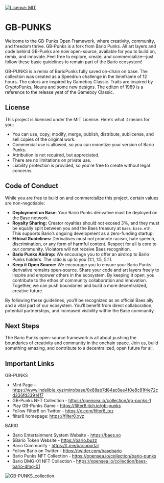 [![License: MIT](https://img.shields.io/badge/License-MIT-yellow.svg)](https://opensource.org/licenses/MIT)

# GB-PUNKS

Welcome to the GB-Punks Open Framework, where creativity, community, and freedom thrive. GB-Punks is a fork from Bario Punks. All art layers and code behind GB-Punks are now open-source, available for you to build on, remix, and innovate. Feel free to explore, create, and commercialize—just follow these basic guidelines to remain part of the Bario ecosystem!

GB-PUNKS is a remix of BarioPunks fully saved on-chain on base. The collection was created as a Speedrun challenge in the timeframe of 12 hours. The colors are inspired by Gameboy Classic. Traits are inspired by CryptoPunks, Nouns and some new designs.
The editon of 1989 is a reference to the release yeat of the Gameboy Classic.

## License
This project is licensed under the MIT License. Here’s what it means for you:

* You can use, copy, modify, merge, publish, distribute, sublicense, and sell copies of the original work.
* Commercial use is allowed, so you can monetize your version of Bario Punks.
* Attribution is not required, but appreciated.
* There are no limitations on private use.
* Liability protection is provided, so you're free to create without legal concerns.

## Code of Conduct
While you are free to build on and commercialize this project, certain values are non-negotiable:

* **Deployment on Base:** Your Bario Punks derivative must be deployed on the Base network.
* **Royalty Sharing:** Creator royalties should not exceed 3%, and they must be equally split between you and the Baes treasury at `baes.base.eth`. This supports Bario’s ongoing development as a zero-funding startup.
* **Ethical Guidelines:** Derivatives must not promote racism, hate speech, discrimination, or any form of harmful content. Respect for all is core to our community. Violators will not receive Baes recognition.
* **Bario Punks Airdrop:** We encourage you to offer an airdrop to Bario Punks holders. The ratio is up to you (1:1, 1:5, 5:1).
* **Keep it Open Source:** We encourage you to ensure your Bario Punks derivative remains open-source. Share your code and art layers freely to inspire and empower others in the ecosystem. By keeping it open, you contribute to the ethos of community collaboration and innovation. Together, we can push boundaries and build a more decentralized, creative future.

By following these guidelines, you’ll be recognized as an official Baes ally and a vital part of our ecosystem. You’ll benefit from direct collaboration, potential partnerships, and increased visibility within the Base community.

## Next Steps
The Bario Punks open-source framework is all about pushing the boundaries of creativity and community in the onchain space. Join us, build something amazing, and contribute to a decentralized, open future for all. 


## Important Links

GB-PUNKS
* Mint Page - https://www.indelible.xyz/mint/base/0x88ab7d84ac8ee4f0e8c81f4e72cd336fd33914f7
* GB-Punks NFT Collection - https://opensea.io/collection/gb-punks-1
* Play GB-Punks Game - https://filter8.itch.io/gb-punks
* Follow Filter8 on Twitter - https://x.com/filter8_tez
* filter8 homepage: https://filter8.xyz

BARIO
* Bario Entertainment System Website - https://baes.so
* $Bario Token Website - https://bario.buzz
* Bario Community - https://t.me/barioportal
* Follow Bario on Twitter - https://twitter.com/basebario
* Bario Punks NFT Collection - https://opensea.io/collection/bario-punks
* Bario DMG-01 NFT Collection - https://opensea.io/collection/baes-bario-dmg-01

![GB-PUNKS_collection](https://github.com/user-attachments/assets/b26dbc93-6d5c-45e5-8a09-b14812a798b6)
